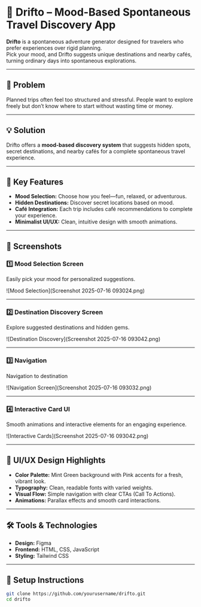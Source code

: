 # 🌟 Drifto – Mood-Based Spontaneous Travel Discovery App

**Drifto** is a spontaneous adventure generator designed for travelers who prefer experiences over rigid planning.  
Pick your mood, and Drifto suggests unique destinations and nearby cafés, turning ordinary days into spontaneous explorations.

---

## 🎯 **Problem**

Planned trips often feel too structured and stressful. People want to explore freely but don’t know where to start without wasting time or money.

---

## 💡 **Solution**

Drifto offers a **mood-based discovery system** that suggests hidden spots, secret destinations, and nearby cafés for a complete spontaneous travel experience.

---

## 🚀 **Key Features**

- **Mood Selection:** Choose how you feel—fun, relaxed, or adventurous.
- **Hidden Destinations:** Discover secret locations based on mood.
- **Café Integration:** Each trip includes café recommendations to complete your experience.
- **Minimalist UI/UX:** Clean, intuitive design with smooth animations.

---

## 📸 **Screenshots**

### 1️⃣ Mood Selection Screen
Easily pick your mood for personalized suggestions.

![Mood Selection](Screenshot 2025-07-16 093024.png)

---

### 2️⃣ Destination Discovery Screen  
Explore suggested destinations and hidden gems.

![Destination Discovery](Screenshot 2025-07-16 093042.png)

---

### 3️⃣ Navigation  
Navigation to destination

![Navigation Screen](Screenshot 2025-07-16 093032.png)

---

### 4️⃣ Interactive Card UI  
Smooth animations and interactive elements for an engaging experience.

![Interactive Cards](Screenshot 2025-07-16 093042.png)

---

## 🎨 **UI/UX Design Highlights**

- **Color Palette:** Mint Green background with Pink accents for a fresh, vibrant look.
- **Typography:** Clean, readable fonts with varied weights.
- **Visual Flow:** Simple navigation with clear CTAs (Call To Actions).
- **Animations:** Parallax effects and smooth card interactions.

---

## 🛠️ **Tools & Technologies**

- **Design:** Figma  
- **Frontend:** HTML, CSS, JavaScript  
- **Styling:** Tailwind CSS

---

## 📂 **Setup Instructions**

```bash
git clone https://github.com/yourusername/drifto.git
cd drifto
